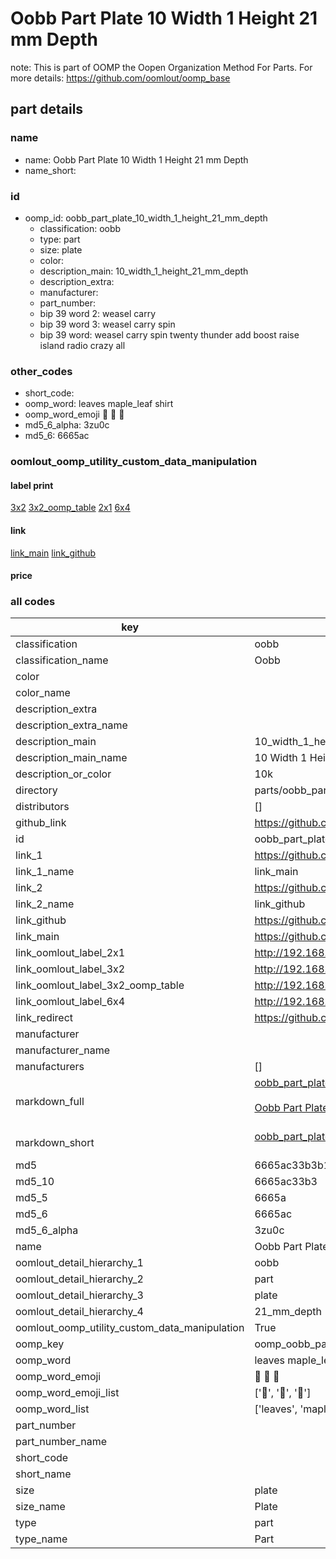# Oobb Part Plate 10 Width 1 Height 21 mm Depth  

note: This is part of OOMP the Oopen Organization Method For Parts. For more details: https://github.com/oomlout/oomp_base

##  part details
  







### name
* name: Oobb Part Plate 10 Width 1 Height 21 mm Depth
* name_short: 
### id
* oomp_id: oobb_part_plate_10_width_1_height_21_mm_depth
  * classification: oobb
  * type: part
  * size: plate
  * color: 
  * description_main: 10_width_1_height_21_mm_depth
  * description_extra: 
  * manufacturer: 
  * part_number: 
  * bip 39 word 2: weasel carry
  * bip 39 word 3: weasel carry spin
  * bip 39 word: weasel carry spin twenty thunder add boost raise island radio crazy all

### other_codes
* short_code: 
* oomp_word: leaves maple_leaf shirt
* oomp_word_emoji :leaves: :maple_leaf: :shirt:
* md5_6_alpha: 3zu0c
* md5_6: 6665ac






### oomlout_oomp_utility_custom_data_manipulation
#### label print
[3x2](http://192.168.1.245:1112/?label=oomp%203zu0c)
[3x2_oomp_table](http://192.168.1.108:1112/?label=oomp%203zu0c)
[2x1](http://192.168.1.242:1112/?label=oomp%203zu0c)
[6x4](http://192.168.1.55:1112/?label=oomp%203zu0c)    

#### link

[link_main](https://github.com/oomlout/oomlout_oomp_version_1_messy/tree/main/parts/oobb_part_plate_10_width_1_height_21_mm_depth) [link_github](https://github.com/oomlout/oomlout_oomp_version_1_messy/tree/main/parts/oobb_part_plate_10_width_1_height_21_mm_depth)                             

#### price







### all codes 
| key | value |  
| --- | --- |  
| classification | oobb |  
| classification_name | Oobb |  
| color |  |  
| color_name |  |  
| description_extra |  |  
| description_extra_name |  |  
| description_main | 10_width_1_height_21_mm_depth |  
| description_main_name | 10 Width 1 Height 21 mm Depth |  
| description_or_color | 10k |  
| directory | parts/oobb_part_plate_10_width_1_height_21_mm_depth |  
| distributors | [] |  
| github_link | https://github.com/oomlout/oomlout_oomp_part_src/tree/main/parts/oobb_part_plate_10_width_1_height_21_mm_depth |  
| id | oobb_part_plate_10_width_1_height_21_mm_depth |  
| link_1 | https://github.com/oomlout/oomlout_oomp_version_1_messy/tree/main/parts/oobb_part_plate_10_width_1_height_21_mm_depth |  
| link_1_name | link_main |  
| link_2 | https://github.com/oomlout/oomlout_oomp_version_1_messy/tree/main/parts/oobb_part_plate_10_width_1_height_21_mm_depth |  
| link_2_name | link_github |  
| link_github | https://github.com/oomlout/oomlout_oomp_version_1_messy/tree/main/parts/oobb_part_plate_10_width_1_height_21_mm_depth |  
| link_main | https://github.com/oomlout/oomlout_oomp_version_1_messy/tree/main/parts/oobb_part_plate_10_width_1_height_21_mm_depth |  
| link_oomlout_label_2x1 | http://192.168.1.242:1112/?label=oomp%203zu0c |  
| link_oomlout_label_3x2 | http://192.168.1.245:1112/?label=oomp%203zu0c |  
| link_oomlout_label_3x2_oomp_table | http://192.168.1.108:1112/?label=oomp%203zu0c |  
| link_oomlout_label_6x4 | http://192.168.1.55:1112/?label=oomp%203zu0c |  
| link_redirect | https://github.com/oomlout/oomlout_oomp_version_1_messy/tree/main/parts/oobb_part_plate_10_width_1_height_21_mm_depth |  
| manufacturer |  |  
| manufacturer_name |  |  
| manufacturers | [] |  
| markdown_full | [oobb_part_plate_10_width_1_height_21_mm_depth](none)<br>[](none)<br>[Oobb Part Plate 10 Width 1 Height 21 Mm Depth](none)<br><br> |  
| markdown_short | [oobb_part_plate_10_width_1_height_21_mm_depth](none)<br><br> |  
| md5 | 6665ac33b3b123340cf0ceb3a3c8bfc4 |  
| md5_10 | 6665ac33b3 |  
| md5_5 | 6665a |  
| md5_6 | 6665ac |  
| md5_6_alpha | 3zu0c |  
| name | Oobb Part Plate 10 Width 1 Height 21 mm Depth |  
| oomlout_detail_hierarchy_1 | oobb |  
| oomlout_detail_hierarchy_2 | part |  
| oomlout_detail_hierarchy_3 | plate |  
| oomlout_detail_hierarchy_4 | 21_mm_depth |  
| oomlout_oomp_utility_custom_data_manipulation | True |  
| oomp_key | oomp_oobb_part_plate_10_width_1_height_21_mm_depth |  
| oomp_word | leaves maple_leaf shirt |  
| oomp_word_emoji | :leaves: :maple_leaf: :shirt: |  
| oomp_word_emoji_list | [':leaves:', ':maple_leaf:', ':shirt:'] |  
| oomp_word_list | ['leaves', 'maple_leaf', 'shirt'] |  
| part_number |  |  
| part_number_name |  |  
| short_code |  |  
| short_name |  |  
| size | plate |  
| size_name | Plate |  
| type | part |  
| type_name | Part |  
